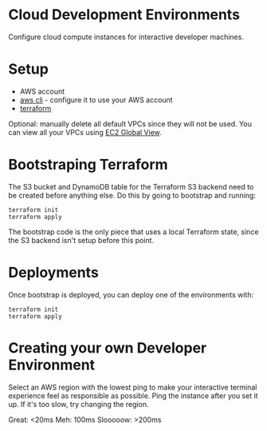 # Cloud Development Environments
Configure cloud compute instances for interactive developer machines.

# Setup

- AWS account
- [aws cli](https://aws.amazon.com/cli/) - configure it to use your AWS account
- [terraform](https://www.terraform.io/downloads)

Optional: manually delete all default VPCs since they will not be used. You can
view all your VPCs using [EC2 Global View](https://console.aws.amazon.com/ec2globalview/home).

# Bootstraping Terraform
The S3 bucket and DynamoDB table for the Terraform S3 backend need to be
created before anything else. Do this by going to bootstrap and running:

    terraform init
    terraform apply

The bootstrap code is the only piece that uses a local Terraform state, since
the S3 backend isn't setup before this point.

# Deployments
Once bootstrap is deployed, you can deploy one of the environments with:

    terraform init
    terraform apply

# Creating your own Developer Environment

Select an AWS region with the lowest ping to make your interactive terminal
experience feel as responsible as possible. Ping the instance after you set it
up. If it's too slow, try changing the region.

Great: <20ms
Meh: 100ms
Slooooow: >200ms


